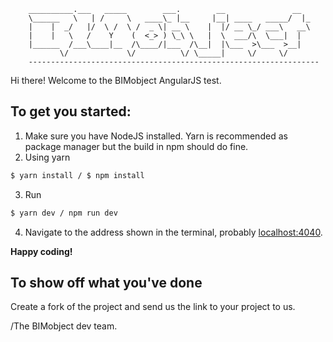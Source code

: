 ```
    __________.___   _____        ___.        __               __
    \______   \   | /     \   ____\_ |__     |__| ____   _____/  |_ 
    |    |  _/   |/  \ /  \ /  _ \| __ \    |  |/ __ \_/ ___\   __\
    |    |   \   /    Y    (  <_> ) \_\ \   |  \  ___/\  \___|  |  
    |______  /___\____|__  /\____/|___  /\__|  |\___  >\___  >__|  
           \/             \/          \/ \_____|     \/     \/      
    ----------------------------------------------------------------- 
```

Hi there! Welcome to the BIMobject AngularJS test. 

## To get you started:

1. Make sure you have NodeJS installed. Yarn is recommended as package manager but the build in npm should do fine.
2. Using yarn
```bash
$ yarn install / $ npm install
```
3. Run 
```bash
$ yarn dev / npm run dev
```
4. Navigate to the address shown in the terminal, probably [localhost:4040](http://127.0.0.1:4040).

**Happy coding!**

## To show off what you've done

Create a fork of the project and send us the link to your project to us.

/The BIMobject dev team.
